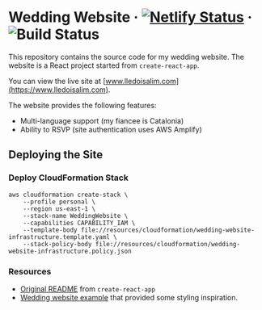 # Wedding Website &middot; [![Netlify Status](https://api.netlify.com/api/v1/badges/30ceef6f-c803-48a1-8b05-832c1412a8cc/deploy-status)](https://app.netlify.com/sites/lledoisalim/deploys) &middot; ![Build Status](https://travis-ci.org/salimhamed/wedding-website.svg?branch=master)

This repository contains the source code for my wedding website. The website is a React project started from `create-react-app`.

You can view the live site at [www.lledoisalim.com](https://www.lledoisalim.com).

The website provides the following features:

-   Multi-language support (my fiancee is Catalonia)
-   Ability to RSVP (site authentication uses AWS Amplify)

## Deploying the Site

### Deploy CloudFormation Stack

```shell script
aws cloudformation create-stack \
    --profile personal \
    --region us-east-1 \
    --stack-name WeddingWebsite \
    --capabilities CAPABILITY_IAM \
    --template-body file://resources/cloudformation/wedding-website-infrastructure.template.yaml \
    --stack-policy-body file://resources/cloudformation/wedding-website-infrastructure.policy.json
```

### Resources

-   [Original README](docs/create-react-app.md) from `create-react-app`
-   [Wedding website example](https://www.zola.com/wedding/sample-lyons-navy) that provided some styling inspiration.
